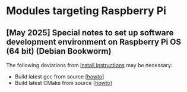 # Modules targeting Raspberry Pi

## [May 2025] Special notes to set up software development environment on Raspberry Pi OS (64 bit) (Debian Bookworm)

The following deviations from [install instructions](../../docs/01_install.md) may be necessary: 

- Build latest gcc from source [[howto](../../docs/howto/build_gcc.md)]
- Build latest CMake from source [[howto](../../docs/howto/build_cmake.md)]  

